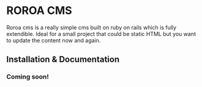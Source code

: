 ROROA CMS
====================

Roroa cms is a really simple cms built on ruby on rails which is fully extendible. Ideal for a small project that could be static HTML but you want to update the content now and again. 

Installation & Documentation 
---------------------

### Coming soon!